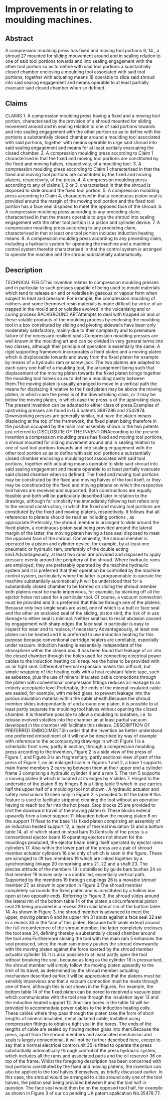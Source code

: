 # Improvements in or relating to moulding machines.

## Abstract
A compression moulding press has fixed and moving tool portions 6, 14 , a shroud 27 mounted for sliding mouvement around and in sealing relation to one of said tool portions towards and into sealing engagement with the other tool portion so as to define with said tool portions a substantially closed chamber enclosing a moulding tool associated with said tool portions, together with actuating means 18 operable to slide said shroud into said sealing engagement and means operable to at least partially evacuate said closed chamber when so defined.

## Claims
CLAIMS 1. A compression moulding press having a fixed and a moving tool portion, characterised by the provision of a shroud mounted for sliding movement around and in sealing relation to one of said portions towards and into sealing engagement with the other portion so as to define with the portions a substantially closed chamber around a moulding tool associated with said portions, together with means operable to urge said shroud into said sealing engagement and means for at least partially evacuating the closed chamber. 2. A compression moulding press according to Claim 1 characterised in that the fixed and moving tool portions are constituted by the fixed and moving halves, respectively, of a moulding tool. 3. A compression moulding press according to Claim 1 characterised in that the fixed and moving tool portions are constituted by the fixed and moving platens, respectively, of the press. 4. A compression moulding press according to any of claims 1, 2 or 3, characterised in that the shroud is disposed to slide around the fixed tool portion. 5. A compression moulding press according to Claim 4, characterised in that a continuous piston seal is provided around the margin of the moving tool portion and the fixed tool portion has a face seal disposed to meet the opposed face of the shroud. 6. A compression moulding press according to any preceding claim, characterised in that the means operable to urge the shroud into sealing engagement with the other tool portion is a piston and cylinder device. 7. A compression moulding press according to any preceding claim, characterised in that at least one tool portion includes induction heating means. 8. A compression moulding press according to any preceding claim, including a hydraulic system for operating the machine and a machine control system therefor characterised in that the control system is arranged to operate the machine and the shroud substantially automatically.

## Description
TECHNICAL FIELDThis invention relates to compression moulding presses and in particular to such presses capable of being used to mould materials which tend to release air and or volatiles in gaseous or vapour form when subject to heat and pressure. For example, the compression moulding of rubbers and some thermoset resin materials is made difficult by virtue of air trapped in the mould and or volatiles evolved in the vulcanising and or curing process.BACKGROUND ARTAttempts to deal with trapped air and or these volatile products of the moulding process by enclosing the moulding tool in a box constituted by sliding and pivoting sidewalls have been only moderately satisfactory, mainly due to their complexity and to premature failure of the necessary resilient seals.Compression moulding presses are well known in the moulding art and can be divided in very general terms into two classes, although their principle of operation is essentially the same. A rigid supporting framework incorporates a fixed platen and a moving platen which is displaceable towards and away from the fixed platen for example by means of a hydraulic ram or screw jack. The two platens are adapted to each carry one half of a moulding tool, the arrangement being such that displacement of the moving platen towards the fixed platen brings together the moulding tool halves so as to define a moulding cavity between them.The moving platen is usually arranged to move in a vertical path the means for displacing it relative to the fixed platen may be above the moving platen, in which case the press is of the downstroking class, or it may be below the moving platen, in which case the press is of the upstroking class. The present invention can be adapted to either class of press.Examples of upstroking presses are found in U.S.patents 3997286 and 2542874. Downstroking presses are generally similar, but have the platen means displacing at the top of the framework, the fixed platen being therefore in the position occupied by the main ram assembly shown in the two patents just referred to.DISCLOSURE OF THE INVENTIONAccording to the present invention a compression moulding press has fixed and moving tool portions, a shroud mounted for sliding movement around and in sealing relation to one of said tool portions towards and into sealing engagement with the other tool portion so as to define with said tool portions a substantially closed chamber enclosing a moulding tool associated with said tool portions, together with actuating means operable to slide said shroud into said sealing engagement and means operable to at least partially evacuate said closed chamber when so defined. The fixed and moving tool portions may be constituted by the fixed and moving halves of the tool itself, or they may be constituted by the fixed and moving platens on which the respective tool halves are received and supported. Both constructions are equally feasible and both will be particularly described later in relation to the drawings, although for simplicity the immediately following text refers only to the second construction, in which the fixed and moving tool portions are constituted by the fixed and moving platens, respectively. It follows that all references to platens should be read as including portions , as appropriate.Preferably, the shroud member is arranged to slide around the fixed platen, a continuous piston seal being provided around the lateral margin of the latter, the moving platen having a face seal disposed to meet the opposed face of the shroud. Conveniently, the shroud member is operated by a piston and cylinder device, for example, by at least one pneumatic or hydraulic ram, preferably of the double acting kind.Advantageously, at least two rams are provided and disposed to apply pressure evenly around the periphery of the shroud. Where hydraulic rams are employed, they are preferably operated by the machine hydraulic system and it is preferred that their operation be controlled by the machine control system, particularly where the latter is programmable to operate the machine substantially automatically.It will be understood that for a substantially closed chamber to be formed on sliding the shroud member both platens must be made impervious, for example, by blanking off all the ejector holes not used for a particular tool. Of course, a vacuum connection must be provided and it is preferred that this be through one of the platens. Because only two single seals are used, one of which is a butt or face seal and the other an enclosed seal of the sliding, piston kind, the risk of in use damage to either seal is minimal. Neither seal has to resist abrasion caused by engagement with sharp edges the face seal in particular is easy to inspect for wear and to replace, if necessary.Advantageously, at least one platen can be heated and it is preferred to use induction heating for this purpose because conventional cartridge heaters are unreliable, especially under vacuum. Induction heating is essentially independant of the atmosphere within the closed box. It has been found that leakage of air into the closed chamber through the holes used for connecting electrical power cables to the induction heating coils requires the holes to be provided with an air tight seal. Differential thermal expansion makes this difficult, but simple wrapping of the heating coils with a heat resistant fabric tape, such as asbestos, plus the use of mineral insulated cable connections through the platen with conventional compression fittings reduces air leakage to an entirely acceptable level.Preferably, the ends of the mineral insulated cable are sealed, for example, with melted glass, to prevent leakage into the porous insulation material within the cable sheath.Because the shroud member slides independantly of and around one platen, it is possible to at least partly separate the moulding tool halves without opening the closed chamber. It is therefore possible to allow a moulding to breathes, i.e. to release evolved volatiles into the chamber an at least partial vacuum developed in the chamber will facilitate this release. DESCRIPTION OF PREFERRED EMBODIMENTSIn order that the invention be better understood one preferred embodiment of it will now be described by way of example with reference to the accompanying drawings in which Figure 1 is a schematic front view, partly in section, through a compression moulding press according to the invention, Figure 2 is a side view of the press of Figure 1, and Figure 3 is an fragmentary, partly sectional view of part of the press of Figure 1, on an enlarged scale.In Figures 1 and 2, a base 1 supports main frame members 2 carrying between them at their upper end a cylinder frame 3 comprising a hydraulic cylinder 4 and a ram 5. The ram 5 supports a moving platen 6 which is located at its edges by V slides 7. Hinged to the underside of the platen 6 by hinges 8 is a tilting table 9 which in use carries half the upper half of a moulding tool not shown . A hydraulic actuator and safety mechanism 10 seen only in Figure 2 is provided to tilt the table 9 this feature is used to facilitate stripping cleaning the tool without an operative having to reach too far into the hot press. Stop blocks 25 are provided to limit the downward travel of the moving platen 6. These blocks extend upwardly from a lower support 11. Mounted below the moving platen 6 on the support 11 fixed to the base 1 is fixed platen comprising an assembly of an induction heated support 12, a layer of thermal insulation 13 and a bottom table 14, all of which stand on stool bars 15.Centrally of the press is a conventional ejector beam 16 operating ejectors not shown for the mouldings produced, the ejector beam being itself operated by ejector rams cylinders 17. Also within the lower part of the press are a pair of shroud member actuator cylinders 18 one only of which is seen in the figure. These are arranged to lift two members 19 which are linked together by a synchronising linkage 20 comprising arms 21, 22 and a shaft 23. The precise attitude of the members 19 is stabilised by guide bars bushes 24 so that member 19 moves only in a controlled, essentially vertical path. Supported by the members 19 through couplings 26 is a movable shroud member 27, as shown in operation in Figure 3.The shroud member completely surrounds the fixed platen and is constituted by a hollow box open at two opposite ends. Referring to Figure 3, the shroud slides around the lateral rim of the bottom table 14 of the platen a circumferential piston seal 28 being provided in a recess 29 in said lateral rim of the bottom table. 14. As shown in Figure 3, the shroud member is advanced to meet the upper, moving platen 6 and its upper rim 31 abuts against a face seal 32 set in a recess 33 in the face of this platen. Because both seals extend around the full circumference of the shroud member, the latter completely encloses the tool area 34, defining thereby a substantially closed chamber around the tool area.Furthermore closing the tool with the main ram 5 enhances the seal produced, since the main ram merely pushes the shroud downwardly with the moving platen against the force exerted by the shroud member actuator cylinder 18. It is also possible to at least partly open the tool without breaking the seal, because as long as the cylinder 18 is pressurised, the shroud member will simply follow the moving platen upwardly to the limit of its travel, as determined by the shroud member actuating mechanism described earlier.It will be appreciated that the platens must be sensibly impervious and that a vacuum connection must be made through one of them, although this is not shown in the Figures. For example, the bottom table 14 of the fixed platen can be bored to received a vacuum pipe which communicates with the tool area through the insulation layer 13 and the induction heated support 12. Ancillary bores in the table 14 will be provided to accommodate power cables to the induction heating coils. These cables where they pass through the platen take the form of short lengths of mineral insulated, metal jacketed cable, installed using compression fittings to obtain a tight seal in the bores. The ends of the lengths of cable are sealed by flowing molten glass into them.Because the press, apart from the shroud members and associated mechanism and seals is largely conventional, it will not be further described here, except to say that a normal electrical control unit 35 is fitted to operate the press substantially automatically through control of the press hydraulic system, which includes all the rams and associated parts and the oil reservoir 36 on top of the frame. Whilst the foregoing description has been concerned with tool portions constituted by the fixed and moving platens, the invention can also be applied to the tool halves themselves, as briefly discussed earlier. In this case, the shroud would be arranged to slide around only one of the tool halves, the piston seal being provided between it and the tool half in question. The face seal would then be on the opposed tool half, for example as shown in Figure 3 of our co pending UK patent application No.35478 77.